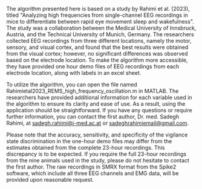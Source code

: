 The algorithm presented here is based on a study by Rahimi et al. (2023), titled "Analyzing high frequencies from single-channel EEG recordings in mice to differentiate between rapid eye movement sleep and wakefulness". The study was a collaboration between the Medical University of Innsbruck, Austria, and the Technical University of Munich, Germany. The researchers collected EEG recordings from three different locations, namely the motor, sensory, and visual cortex, and found that the best results were obtained from the visual cortex; however, no significant differences was observed based on the electrode location. To make the algorithm more accessible, they have provided one hour demo files of EEG recordings from each electrode location, along with labels in an excel sheet. 

To utilize the algorithm, you can open the file named Rahimietal2023_REMS_high_frequency_oscillation.m in MATLAB. The researchers have provided additional information for each variable used in the algorithm to ensure its clarity and ease of use. As a result, using the application should be straightforward. If you have any questions or require further information, you can contact the first author, Dr. med. Sadegh Rahimi, at sadegh.rahimi@i-med.ac.at or sadeghrahimiemail@gmail.com.

Please note that the accuracy, sensitivity, and specificity of the vigilance state discrimination in the one-hour demo files may differ from the estimates obtained from the complete 23-hour recordings. This discrepancy is to be expected. If you require the full 23-hour recordings from the nine animals used in the study, please do not hesitate to contact the first author. The raw recordings in SMRX format from the Spike2 software, which include all three EEG channels and EMG data, will be provided upon reasonable request.
